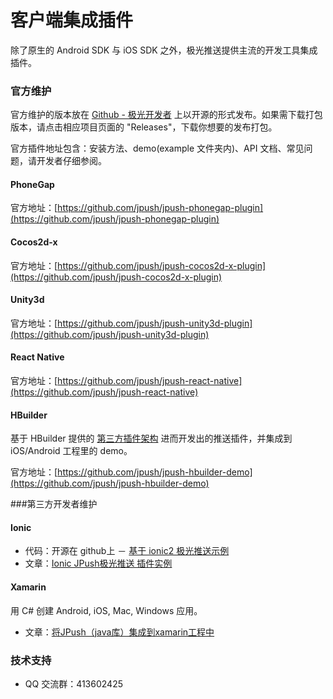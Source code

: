 # 客户端集成插件

除了原生的 Android SDK 与 iOS SDK 之外，极光推送提供主流的开发工具集成插件。

### 官方维护

官方维护的版本放在 [Github - 极光开发者](https://github.com/jpush) 上以开源的形式发布。如果需下载打包版本，请点击相应项目页面的 "Releases"，下载你想要的发布打包。

官方插件地址包含：安装方法、demo(example 文件夹内)、API 文档、常见问题，请开发者仔细参阅。

#### PhoneGap


官方地址：[https://github.com/jpush/jpush-phonegap-plugin](https://github.com/jpush/jpush-phonegap-plugin)

#### Cocos2d-x

官方地址：[https://github.com/jpush/jpush-cocos2d-x-plugin](https://github.com/jpush/jpush-cocos2d-x-plugin)

#### Unity3d

官方地址：[https://github.com/jpush/jpush-unity3d-plugin](https://github.com/jpush/jpush-unity3d-plugin)

#### React Native

官方地址：[https://github.com/jpush/jpush-react-native](https://github.com/jpush/jpush-react-native)

#### HBuilder

基于 HBuilder 提供的 [第三方插件架构](http://ask.dcloud.net.cn/docs/#http://ask.dcloud.net.cn/article/66) 进而开发出的推送插件，并集成到 iOS/Android 工程里的 demo。

官方地址：[https://github.com/jpush/jpush-hbuilder-demo](https://github.com/jpush/jpush-hbuilder-demo)

###第三方开发者维护

#### Ionic

+ 代码：开源在 github上 － [基于 ionic2 极光推送示例](https://github.com/zjcboy/ionic2-jpush-demo)
+ 文章：[Ionic JPush极光推送 插件实例](http://www.cnblogs.com/linsu/p/5641158.html)

#### Xamarin

用 C# 创建 Android, iOS, Mac, Windows 应用。

+ 文章：[将JPush（java库）集成到xamarin工程中](http://smilehyh.blog.163.com/blog/static/123343886201362110857402/)

### 技术支持

- QQ 交流群：413602425